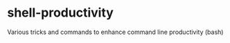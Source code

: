 shell-productivity
==================

Various tricks and commands to enhance command line productivity (bash)